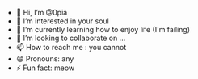 - 👋 Hi, I’m @0pia
- 👀 I’m interested in your soul
- 🌱 I’m currently learning how to enjoy life (I'm failing)
- 💞️ I’m looking to collaborate on ...
- 📫 How to reach me : you cannot
- 😄 Pronouns: any
- ⚡ Fun fact: meow

<!---
0pia/0pia is a ✨ special ✨ repository because its `README.md` (this file) appears on your GitHub profile.
You can click the Preview link to take a look at your changes.
--->
